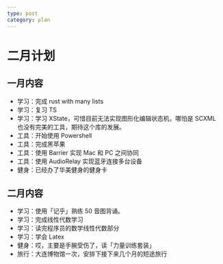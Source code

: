```yaml
---
type: post
category: plan
---
```


# 二月计划

## 一月内容

- 学习：完成 rust with many lists
- 学习：复习 TS
- 学习：学习 XState，可惜目前无法实现图形化编辑状态机，哪怕是 SCXML 也没有完美的工具，期待这个库的发展。
- 工具：开始使用 Powershell
- 工具：完成黑苹果
- 工具：使用 Barrier 实现 Mac 和 PC 之间协同
- 工具：使用 AudioRelay 实现蓝牙连接多台设备
- 健身：已经办了华美健身的健身卡

## 二月内容

- 学习：使用「记乎」熟练 50 音图背诵。
- 学习：完成线性代数学习
- 学习：读完程序员的数学线性代数部分
- 学习：学会 Latex
- 健身：哎，主要是手腕受伤了，读「力量训练套装」
- 旅行：大连博物馆一次，安排下接下来几个月的短途旅行
